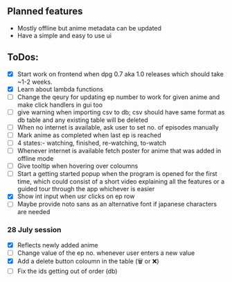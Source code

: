## Planned features
- Mostly offline but anime metadata can be updated
- Have a simple and easy to use ui

## ToDos:
- [x] Start work on frontend when dpg 0.7 aka 1.0 releases which should take ~1-2 weeks.
- [x] Learn about lambda functions
- [ ] Change the qeury for updating ep number to work for given anime and make click handlers in gui too
- [ ] give warning when importing csv to db;  csv should have same format as db table and any existing table will be deleted
- [ ] When no internet is available, ask user to set no. of episodes manually
- [ ] Mark anime as completed when last ep is reached
- [ ] 4 states:- watching, finished, re-watching, to-watch
- [ ] Whenever internet is available fetch poster for anime that was added in offline mode
- [ ] Give tooltip when hovering over coloumns
- [ ] Start a getting started popup when the program is opened for the first time, which could consist of a short video explaining all the features or a guided tour through the app whichever is easier
- [x] Show int input when usr clicks on ep row
- [ ] Maybe provide noto sans as an alternative font if japanese characters are needed

### 28 July session
- [x] Reflects newly added anime
- [ ] Change value of the ep no. whenever user enters a new value 
- [x] Add a delete button coloumn in the table (🗑 or ❌)
- [ ] Fix the ids getting out of order (db)